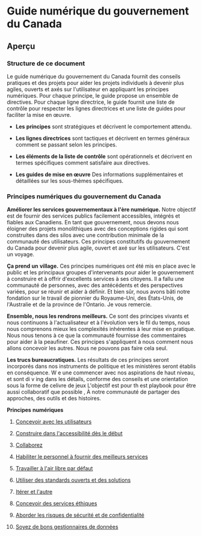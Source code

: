 # Guide numérique du gouvernement du Canada

## Aperçu

### Structure de ce document

Le guide numérique du gouvernement du Canada fournit des conseils pratiques et des projets pour aider les projets individuels à devenir plus agiles, ouverts et axés sur l'utilisateur en appliquant les principes numériques. Pour chaque principe, le guide propose un ensemble de directives. Pour chaque ligne directrice, le guide fournit une liste de contrôle pour respecter les lignes directrices et une liste de guides pour faciliter la mise en œuvre.

- **Les** **principes**   sont stratégiques et décrivent le comportement attendu.

- **Les lignes directrices**   sont tactiques et décrivent en termes généraux comment se passant selon les principes.

- **Les éléments de la liste de contrôle**   sont opérationnels et décrivent en termes spécifiques comment satisfaire aux directives.

- **Les guides de mise en œuvre**   Des informations supplémentaires et détaillées sur les sous-thèmes spécifiques.

### Principes numériques du gouvernement du Canada

**Améliorer les services gouvernementaux à l'ère numérique.**   Notre objectif est de fournir des services publics facilement accessibles, intégrés et fiables aux Canadiens.   En tant que gouvernement, nous devons nous éloigner des projets monolithiques avec des conceptions rigides qui sont construites dans des silos avec une contribution minimale de la communauté des utilisateurs.   Ces principes constitutifs du gouvernement du Canada pour devenir plus agile, ouvert et axé sur les utilisateurs.   C'est un voyage.

**Ça prend** **un** **village.**   Ces principes numériques ont été mis en place avec le public et les principaux groupes d'intervenants pour aider le gouvernement à construire et à offrir d'excellents services à
ses citoyens.   Il a fallu une communauté de personnes, avec des antécédents et des perspectives variées, pour se réunir et aider à définir.   Et bien sûr, nous avons bâti notre fondation sur le travail de pionnier du Royaume-Uni, des États-Unis, de l'Australie et de la province de l'Ontario.   Je vous remercie.

**Ensemble, nous les rendrons meilleurs.**   Ce sont des principes vivants et nous continuons à l'actualisateur et à l'évolution vers le fil du temps, nous nous comprenons mieux les complexités inhérentes à leur mise en pratique.   Nous nous tenons à ce que la communauté fournisse des commentaires pour aider à la peaufiner.   Ces principes s'appliquent à nous comment nous allons concevoir les autres.   Nous ne pouvons pas faire cela seul.

**Les trucs bureaucratiques.**   Les résultats de ces principes seront incorporés dans nos instruments de politique et les ministères seront établis en conséquence.   W   e   une   commencer avec nos aspirations de haut niveau,   et sont di   v   ing   dans les   détails,   conforme   des   conseils et   une   orientation sous la forme de   celivre   de   jeux   L'objectif est pour th   est   playbook   pour être   aussi collaboratif que possible   ,   À notre communauté de partager des approches, des outils et des histoires.

**Principes**   **numériques**

1. [Concevoir avec les utilisateurs](principe01-fr.md)

2. [Construire dans l'accessibilité dès le début](principe02-fr.md)

3. [Collaborez](principe03-fr.md)

4. [Habiliter le personnel à fournir des meilleurs services](principe04-fr.md)

5. [Travailler à l'air libre par défaut](principe05-fr.md)

6. [Utiliser des standards ouverts et des solutions](principe06-fr.md)

7. [Itérer et l'autre](principe07-fr.md)

8. [Concevoir des services éthiques](principe08-fr.md)

9. [Aborder les risques de sécurité et de confidentialité](principe09-fr.md)

10. [Soyez de bons gestionnaires de données](principe10-fr.md)
